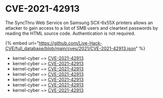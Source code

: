 # CVE-2021-42913

The SyncThru Web Service on Samsung SCX-6x55X printers allows an attacker to gain access to a list of SMB users and cleartext passwords by reading the HTML source code. Authentication is not required.

{% embed url="https://github.com/Live-Hack-CVE/full_database/blob/main/cves/2021/CVE-2021-42913.json" %}


* kernel-cyber ~> [CVE-2021-42913](https://www.alice-snow.ru/2021/database/cve-2021-42913/cve-2021-42913-kernel-cyber)
* kernel-cyber ~> [CVE-2021-42913](https://www.alice-snow.ru/2021/database/cve-2021-42913/cve-2021-42913-kernel-cyber)
* kernel-cyber ~> [CVE-2021-42913](https://www.alice-snow.ru/2021/database/cve-2021-42913/cve-2021-42913-kernel-cyber)
* kernel-cyber ~> [CVE-2021-42913](https://www.alice-snow.ru/2021/database/cve-2021-42913/cve-2021-42913-kernel-cyber)
* kernel-cyber ~> [CVE-2021-42913](https://www.alice-snow.ru/2021/database/cve-2021-42913/cve-2021-42913-kernel-cyber)
* kernel-cyber ~> [CVE-2021-42913](https://www.alice-snow.ru/2021/database/cve-2021-42913/cve-2021-42913-kernel-cyber)
* kernel-cyber ~> [CVE-2021-42913](https://www.alice-snow.ru/2021/database/cve-2021-42913/cve-2021-42913-kernel-cyber)